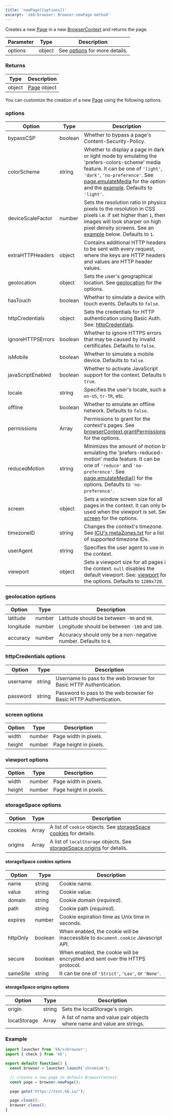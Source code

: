 ```yaml
---
title: 'newPage([options])'
excerpt: 'xk6-browser: Browser.newPage method'
---
```


Creates a new [Page](/javascript-api/xk6-browser/page/) in a new [BrowserContext](/javascript-api/xk6-browser/browsercontext/) and returns the page.

| Parameter | Type   | Description                               |
| --------- | ------ | ----------------------------------------- |
| options   | object | See [options](#options) for more details. |

### Returns

| Type   | Description                                      |
| ------ | ------------------------------------------------ |
| object | [Page](/javascript-api/xk6-browser/page/) object |

You can customize the creation of a new [Page](/javascript-api/xk6-browser/page/) using the following options.

### options

| Option                              | Type    | Description                                                                                                                                                                                                                                                                                                                                                                              |
|-------------------------------------|---------|------------------------------------------------------------------------------------------------------------------------------------------------------------------------------------------------------------------------------------------------------------------------------------------------------------------------------------------------------------------------------------------|
| bypassCSP                           | boolean | Whether to bypass a page's Content-Security-Policy.                                                                                                                                                                                                                                                                                                                                      |
| colorScheme                         | string  | Whether to display a page in dark or light mode by emulating the 'prefers-colors-scheme' media feature. It can be one of `'light'`, `'dark'`, `'no-preference'`. See [page.emulateMedia](/javascript-api/xk6-browser/page#page-emulatemedia-options) for the options and the [example](https://github.com/grafana/xk6-browser/blob/main/examples/colorscheme.js). Defaults to `'light'`. |
| <BWIPT id="433"/> deviceScaleFactor | number  | Sets the resolution ratio in physical pixels to the resolution in CSS pixels i.e. if set higher than `1`, then images will look sharper on high pixel density screens. See an [example](#devicescalefactor-example) below. Defaults to `1`.                                                                                                                                              |
| extraHTTPHeaders                    | object  | Contains additional HTTP headers to be sent with every request, where the keys are HTTP headers and values are HTTP header values.                                                                                                                                                                                                                                                       |
| <BWIPT id="435"/> geolocation       | object  | Sets the user's geographical location. See [geolocation](#geolocation-options) for the options.                                                                                                                                                                                                                                                                                          |
| <BWIPT id="436"/> hasTouch          | boolean | Whether to simulate a device with touch events. Defaults to `false`.                                                                                                                                                                                                                                                                                                                     |
| httpCredentials                     | object  | Sets the credentials for HTTP authentication using Basic Auth. See: [httpCredentials](#httpcredentials-options).                                                                                                                                                                                                                                                                         |
| ignoreHTTPSErrors                   | boolean | Whether to ignore HTTPS errors that may be caused by invalid certificates. Defaults to `false`.                                                                                                                                                                                                                                                                                          |
| isMobile                            | boolean | Whether to simulate a mobile device. Defaults to `false`.                                                                                                                                                                                                                                                                                                                                |
| javaScriptEnabled                   | boolean | Whether to activate JavaScript support for the context. Defaults to `true`.                                                                                                                                                                                                                                                                                                              |
| locale                              | string  | Specifies the user's locale, such as `en-US`, `tr-TR`, etc.                                                                                                                                                                                                                                                                                                                              |
| offline                             | boolean | Whether to emulate an offline network. Defaults to `false`.                                                                                                                                                                                                                                                                                                                              |
| permissions                         | Array   | Permissions to grant for the context's pages. See [browserContext.grantPermissions()](/javascript-api/xk6-browser/browsercontext#browsercontext-grantpermissions-permissions-options) for the options.                                                                                                                                                                                   |
| reducedMotion                       | string  | Minimizes the amount of motion by emulating the 'prefers-reduced-motion' media feature. It can be one of `'reduce'` and `'no-preference'`. See [page.emulateMedia()](/javascript-api/xk6-browser/page#page-emulatemedia-options) for the options. Defaults to `'no-preference'`.                                                                                                         |
| screen                              | object  | Sets a window screen size for all pages in the context. It can only be used when the viewport is set. See: [screen](#screen-options) for the options.                                                                                                                                                                                                                                    |
| timezoneID                          | string  | Changes the context's timezone. See [ICU's metaZones.txt](https://cs.chromium.org/chromium/src/third_party/icu/source/data/misc/metaZones.txt?rcl=faee8bc70570192d82d2978a71e2a615788597d1) for a list of supported timezone IDs.                                                                                                                                                        |
| userAgent                           | string  | Specifies the user agent to use in the context.                                                                                                                                                                                                                                                                                                                                          |
| viewport                            | object  | Sets a viewport size for all pages in the context. `null` disables the default viewport. See: [viewport](#viewport-options) for the options. Defaults to `1280x720`.                                                                                                                                                                                                                     |


<!-- vale on -->

### geolocation options

| Option    | Type   | Description                                                     |
| --------- | ------ | --------------------------------------------------------------- |
| latitude  | number | Latitude should be between `-90` and `90`.                      |
| longitude | number | Longitude should be between `-180` and `180`.                   |
| accuracy  | number | Accuracy should only be a non-negative number. Defaults to `0`. |

### httpCredentials options

| Option   | Type   | Description                                                        |
| -------- | ------ | ------------------------------------------------------------------ |
| username | string | Username to pass to the web browser for Basic HTTP Authentication. |
| password | string | Password to pass to the web browser for Basic HTTP Authentication. |

### screen options

| Option | Type   | Description            |
| ------ | ------ | ---------------------- |
| width  | number | Page width in pixels.  |
| height | number | Page height in pixels. |

<!-- vale off -->

### viewport options

<!-- vale on -->

| Option | Type   | Description            |
| ------ | ------ | ---------------------- |
| width  | number | Page width in pixels.  |
| height | number | Page height in pixels. |

<!-- vale off -->

### storageSpace options

| Option  | Type  | Description                                                                                              |
| ------- | ----- | -------------------------------------------------------------------------------------------------------- |
| cookies | Array | A list of `cookie` objects. See [storageSpace cookies](#storagespace-cookies-options) for details.       |
| origins | Array | A list of `localStorage` objects. See [storageSpace origins](#storagespace-origins-options) for details. |

#### storageSpace cookies options

| Option   | Type    | Description                                                                        |
| -------- | ------- | ---------------------------------------------------------------------------------- |
| name     | string  | Cookie name.                                                                       |
| value    | string  | Cookie value.                                                                      |
| domain   | string  | Cookie domain (_required_).                                                        |
| path     | string  | Cookie path (_required_).                                                          |
| expires  | number  | Cookie expiration time as Unix time in seconds.                                    |
| httpOnly | boolean | When enabled, the cookie will be inaccessible to `document.cookie` Javascript API. |
| secure   | boolean | When enabled, the cookie will be encrypted and sent over the HTTPS protocol.       |
| sameSite | string  | It can be one of `'Strict'`, `'Lax'`, or `'None'`.                                 |

#### storageSpace origins options

| Option       | Type   | Description                                                             |
| ------------ | ------ | ----------------------------------------------------------------------- |
| origin       | string | Sets the localStorage's origin.                                         |
| localStorage | Array  | A list of name and value pair objects where name and value are strings. |

### Example

<!-- eslint-skip -->

```javascript
import launcher from 'k6/x/browser';
import { check } from 'k6';

export default function() {
  const browser = launcher.launch('chromium');

  // creates a new page in default BrowserContext.
  const page = browser.newPage();

  page.goto('https://test.k6.io/');

  page.close();
  browser.close();
}
```